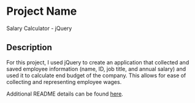 # Project Name

Salary Calculator - jQuery

## Description

For this project, I used jQuery to create an application that collected and saved employee information (name, ID, job title, and annual salary) and used it to calculate end budget of the company. This allows for ease of collecting and representing employee wages.

Additional README details can be found [here](https://github.com/PrimeAcademy/readme-template/blob/master/README.md).
